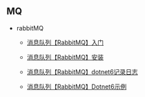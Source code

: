 ## MQ


* rabbitMQ

    * [消息队列【RabbitMQ】入门]()

    * [消息队列【RabbitMQ】安装]()

    * [消息队列【RabbitMQ】dotnet6记录日志]()
    
    * [消息队列【RabbitMQ】Dotnet6示例]()

